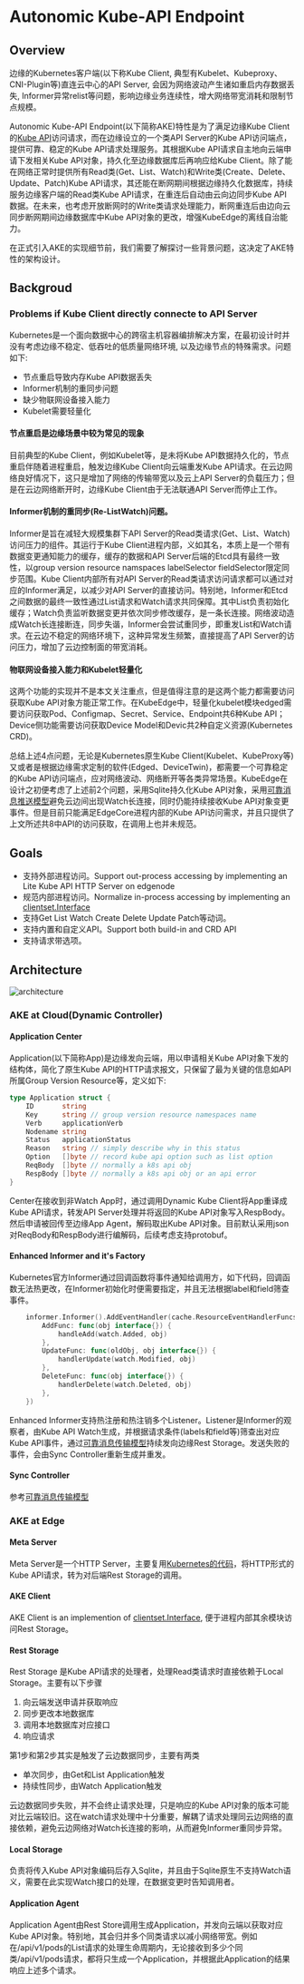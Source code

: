 # Autonomic Kube-API Endpoint
## Overview
边缘的Kubernetes客户端(以下称Kube Client, 典型有Kubelet、Kubeproxy、CNI-Plugin等)直连云中心的API Server, 会因为网络波动产生诸如重启内存数据丢失, Informer异常relist等问题，影响边缘业务连续性，增大网络带宽消耗和限制节点规模。

Autonomic Kube-API Endpoint(以下简称AKE)特性是为了满足边缘Kube Client的[Kube API](https://kubernetes.io/zh/docs/concepts/overview/kubernetes-api/)访问请求，而在边缘设立的一个类API Server的Kube API访问端点，提供可靠、稳定的Kube API请求处理服务。其根据Kube API请求自主地向云端申请下发相关Kube API对象，持久化至边缘数据库后再响应给Kube Client。除了能在网络正常时提供所有Read类(Get、List、Watch)和Write类(Create、Delete、Update、Patch)Kube API请求，其还能在断网期间根据边缘持久化数据库，持续服务边缘客户端的Read类Kube API请求，在重连后自动由云向边同步Kube API数据。在未来，也考虑开放断网时的Write类请求处理能力，断网重连后由边向云同步断网期间边缘数据库中Kube API对象的更改，增强KubeEdge的离线自治能力。

在正式引入AKE的实现细节前，我们需要了解探讨一些背景问题，这决定了AKE特性的架构设计。
## Backgroud
### Problems if Kube Client directly connecte to API Server
Kubernetes是一个面向数据中心的跨宿主机容器编排解决方案，在最初设计时并没有考虑边缘不稳定、低吞吐的低质量网络环境, 以及边缘节点的特殊需求。问题如下:
- 节点重启导致内存Kube API数据丢失
- Informer机制的重同步问题
- 缺少物联网设备接入能力
- Kubelet需要轻量化

#### 节点重启是边缘场景中较为常见的现象
目前典型的Kube Client，例如Kubelet等，是未将Kube API数据持久化的，节点重启伴随着进程重启，触发边缘Kube Client向云端重发Kube API请求。在云边网络良好情况下，这只是增加了网络的传输带宽以及云上API Server的负载压力；但是在云边网络断开时，边缘Kube Client由于无法联通API Server而停止工作。

#### Informer机制的重同步(Re-ListWatch)问题。
Informer是旨在减轻大规模集群下API Server的Read类请求(Get、List、Watch)访问压力的组件。其运行于Kube Client进程内部，义如其名，本质上是一个带有数据变更通知能力的缓存，缓存的数据和API Server后端的Etcd具有最终一致性，以group version resource namspaces labelSelector fieldSelector限定同步范围。Kube Client内部所有对API Server的Read类请求访问请求都可以通过对应的Informer满足，以减少对API Server的直接访问。特别地，Informer和Etcd之间数据的最终一致性通过List请求和Watch请求共同保障。其中List负责初始化缓存；Watch负责监听数据变更并依次同步修改缓存，是一条长连接。网络波动造成Watch长连接断连，同步失谐，Informer会尝试重同步，即重发List和Watch请求。在云边不稳定的网络环境下，这种异常发生频繁，直接提高了API Server的访问压力，增加了云边控制面的带宽消耗。

#### 物联网设备接入能力和Kubelet轻量化
这两个功能的实现并不是本文关注重点，但是值得注意的是这两个能力都需要访问获取Kube API对象方能正常工作。在KubeEdge中，轻量化kubelet模块edged需要访问获取Pod、Configmap、Secret、Service、Endpoint共6种Kube API；Device侧功能需要访问获取Device Model和Devic共2种自定义资源(Kubernetes CRD)。

总结上述4点问题，无论是Kubernetes原生Kube Client(Kubelet、KubeProxy等)又或者是根据边缘需求定制的软件(Edged、DeviceTwin)，都需要一个可靠稳定的Kube API访问端点，应对网络波动、网络断开等各类异常场景。KubeEdge在设计之初便考虑了上述前2个问题，采用Sqlite持久化Kube API对象，采用[可靠消息推送模型](./reliable-message-delivery.md)避免云边间出现Watch长连接，同时仍能持续接收Kube API对象变更事件。但是目前只能满足EdgeCore进程内部的Kube API访问需求，并且只提供了上文所述共8中API的访问获取，在调用上也并未规范。
## Goals
- 支持外部进程访问。Support out-process accessing by implementing an Lite Kube API HTTP Server on edgenode
- 规范内部进程访问。Normalize in-process accessing by implementing an [clientset.Interface](https://github.com/kubernetes/kubernetes/blob/c90330d8f4ca9fd980df24044960a4d8bb28a780/staging/src/k8s.io/client-go/kubernetes/clientset.go#L70)
- 支持Get List Watch Create Delete Update Patch等动词。
- 支持内置和自定义API。Support both build-in and CRD API
- 支持请求带选项。
## Architecture
![architecture](../images/ake/arch.svg)
### AKE at Cloud(Dynamic Controller)
#### Application Center
Application(以下简称App)是边缘发向云端，用以申请相关Kube API对象下发的结构体，简化了原生Kube API的HTTP请求报文，只保留了最为关键的信息如API所属Group Version Resource等，定义如下:
```go
type Application struct {
	ID       string
	Key      string // group version resource namespaces name
	Verb     applicationVerb
	Nodename string
	Status   applicationStatus
	Reason   string // simply describe why in this status
	Option   []byte // record kube api option such as list option
	ReqBody  []byte // normally a k8s api obj
	RespBody []byte // normally a k8s api obj or an api error
}
```

Center在接收到非Watch App时，通过调用Dynamic Kube Client将App重译成Kube API请求，转发API Server处理并将返回的Kube API对象写入RespBody。然后申请被回传至边缘App Agent，解码取出Kube API对象。目前默认采用json对ReqBody和RespBody进行编解码，后续考虑支持protobuf。
#### Enhanced Informer and it's Factory
Kubernetes官方Informer通过回调函数将事件通知给调用方，如下代码，回调函数无法热更改，在Informer初始化时便需要指定，并且无法根据label和field筛查事件。
```go
	informer.Informer().AddEventHandler(cache.ResourceEventHandlerFuncs{
		AddFunc: func(obj interface{}) {
			handleAdd(watch.Added, obj)
		},
		UpdateFunc: func(oldObj, obj interface{}) {
			handlerUpdate(watch.Modified, obj)
		},
		DeleteFunc: func(obj interface{}) {
			handlerDelete(watch.Deleted, obj)
		},
	})
```
Enhanced Informer支持热注册和热注销多个Listener。Listener是Informer的观察者，由Kube API Watch生成，并根据请求条件(labels和field等)筛查出对应Kube API事件，通过[可靠消息传输模型](./reliable-message-delivery.md)持续发向边缘Rest Storage。发送失败的事件，会由Sync Controller重新生成并重发。
#### Sync Controller
参考[可靠消息传输模型](./reliable-message-delivery.md)
### AKE at Edge
#### Meta Server
Meta Server是一个HTTP Server，主要复用[Kubernetes的代码](https://github.com/kubernetes/kubernetes/tree/master/staging/src/k8s.io/apiserver/pkg/endpoints/handlers)，将HTTP形式的Kube API请求，转为对后端Rest Storage的调用。
#### AKE Client
AKE Client is an implemention of [clientset.Interface](https://github.com/kubernetes/kubernetes/blob/c90330d8f4ca9fd980df24044960a4d8bb28a780/staging/src/k8s.io/client-go/kubernetes/clientset.go#L70), 便于进程内部其余模块访问Rest Storage。
#### Rest Storage
Rest Storage 是Kube API请求的处理者，处理Read类请求时直接依赖于Local Storage。主要有以下步骤
1. 向云端发送申请并获取响应
2. 同步更改本地数据库
3. 调用本地数据库对应接口
4. 响应请求

第1步和第2步其实是触发了云边数据同步，主要有两类
- 单次同步，由Get和List Application触发
- 持续性同步，由Watch Application触发

云边数据同步失败，并不会终止请求处理，只是响应的Kube API对象的版本可能对比云端较旧。这在watch请求处理中十分重要，解耦了请求处理同云边网络的直接依赖，避免云边网络对Watch长连接的影响，从而避免Informer重同步异常。
#### Local Storage 
负责将传入Kube API对象编码后存入Sqlite，并且由于Sqlite原生不支持Watch语义，需要在此实现Watch接口的处理，在数据变更时告知调用者。
#### Application Agent
Application Agent由Rest Store调用生成Application，并发向云端以获取对应Kube API对象。特别地，其会归并多个同类请求以减小网络带宽。例如在/api/v1/pods的List请求的处理生命周期内，无论接收到多少个同类/api/v1/pods请求，都将只生成一个Application，并根据此Application的结果响应上述多个请求。
